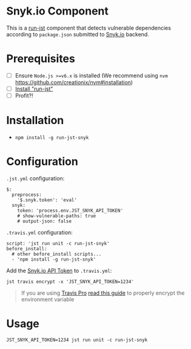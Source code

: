 Snyk.io Component
======================

This is a [run-jst](https://github.com/MitocGroup/run-jst) component that detects vulnerable
dependencies according to `package.json` submitted to [Snyk.io](https://snyk.io) backend.

# Prerequisites

- [ ] Ensure `Node.js >=v6.x` is installed (We recommend using `nvm` https://github.com/creationix/nvm#installation)
- [ ] [Install "run-jst"](https://github.com/MitocGroup/run-jst#installation)
- [ ] Profit?!

# Installation

- `npm install -g run-jst-snyk`

# Configuration

`.jst.yml` configuration:

```
$:
  preprocess:
    '$.snyk.token': 'eval'
  snyk:
    token: 'process.env.JST_SNYK_API_TOKEN'
    # show-vulnerable-paths: true
    # output-json: false
```

`.travis.yml` configuration:

```
script: 'jst run unit -c run-jst-snyk'  
before_install:
  # other before_install scripts...
  - 'npm install -g run-jst-snyk'
```

Add the [Snyk.io API Token](https://snyk.io/docs/quick-start/#authentication) to `.travis.yml`:

```
jst travis encrypt -x 'JST_SNYK_API_TOKEN=1234'
```

> If you are using [Travis Pro](https://travis-ci.com/) [read this guide](https://github.com/MitocGroup/run-jst/blob/master/docs/guide.md#configuring-github-project) to properly encrypt the environment variable

# Usage

```
JST_SNYK_API_TOKEN=1234 jst run unit -c run-jst-snyk
```

